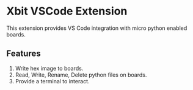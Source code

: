 # Xbit VSCode Extension

This extension provides VS Code integration with micro python enabled boards.

## Features
1. Write hex image to boards.
2. Read, Write, Rename, Delete python files on boards.
3. Provide a terminal to interact.
